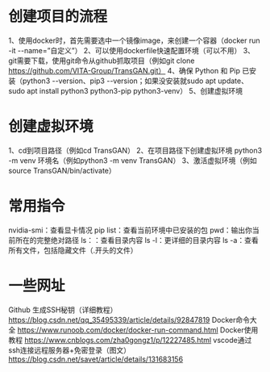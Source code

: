 # 创建项目的流程
1、使用docker时，首先需要选中一个镜像image，来创建一个容器（docker run -it --name=”自定义”）
2、可以使用dockerfile快速配置环境（可以不用）
3、git需要下载，使用git命令从github抓取项目（例如git clone https://github.com/VITA-Group/TransGAN.git）
4、确保 Python 和 Pip 已安装（python3 --version、pip3 --version；如果没安装就sudo apt update、sudo apt install python3 python3-pip python3-venv）
5、创建虚拟环境

# 创建虚拟环境
1、cd到项目路径（例如cd TransGAN）
2、在项目路径下创建虚拟环境 python3 -m venv 环境名（例如python3 -m venv TransGAN）
3、激活虚拟环境（例如source TransGAN/bin/activate）





# 常用指令
nvidia-smi：查看显卡情况
pip list：查看当前环境中已安装的包
pwd：输出你当前所在的完整绝对路径
ls：：查看目录内容
ls -l：更详细的目录内容
ls -a：查看所有文件，包括隐藏文件（.开头的文件）


# 一些网址
Github 生成SSH秘钥（详细教程）  https://blog.csdn.net/qq_35495339/article/details/92847819
Docker命令大全        https://www.runoob.com/docker/docker-run-command.html
Docker使用教程        https://www.cnblogs.com/zha0gongz1/p/12227485.html
vscode通过ssh连接远程服务器+免密登录（图文）  https://blog.csdn.net/savet/article/details/131683156







